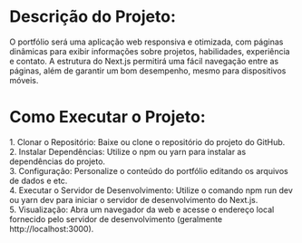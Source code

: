 <h1>Descrição do Projeto:</h1>

<p>
  O portfólio será uma aplicação web responsiva e otimizada, com páginas dinâmicas para exibir informações sobre projetos, habilidades, experiência e contato. A estrutura do Next.js permitirá uma fácil navegação entre as páginas, além de garantir um bom desempenho, mesmo para dispositivos móveis.

</p>

<h1>Como Executar o Projeto:</h1>

<p>
  1. Clonar o Repositório: Baixe ou clone o repositório do projeto do GitHub. <br/>
  2. Instalar Dependências: Utilize o npm ou yarn para instalar as dependências do projeto. <br/>
  3. Configuração: Personalize o conteúdo do portfólio editando os arquivos de dados e etc. <br/>
  4. Executar o Servidor de Desenvolvimento: Utilize o comando npm run dev ou yarn dev para iniciar o servidor de desenvolvimento do Next.js. <br/>
  5. Visualização: Abra um navegador da web e acesse o endereço local fornecido pelo servidor de desenvolvimento (geralmente http://localhost:3000). <br/>
</p>
